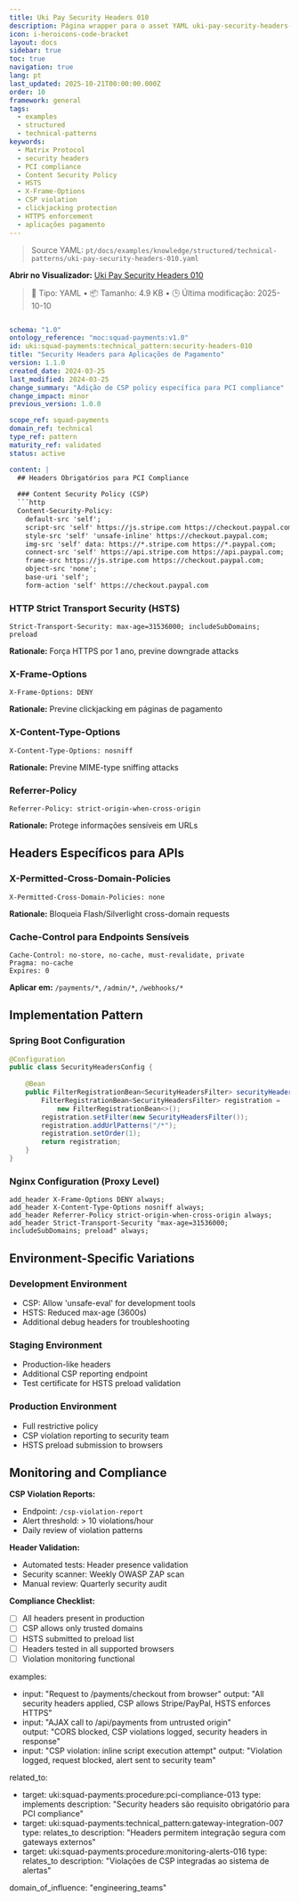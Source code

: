 ```yaml
---
title: Uki Pay Security Headers 010
description: Página wrapper para o asset YAML uki-pay-security-headers-010.yaml
icon: i-heroicons-code-bracket
layout: docs
sidebar: true
toc: true
navigation: true
lang: pt
last_updated: 2025-10-21T00:00:00.000Z
order: 10
framework: general
tags:
  - examples
  - structured
  - technical-patterns
keywords:
  - Matrix Protocol
  - security headers
  - PCI compliance
  - Content Security Policy
  - HSTS
  - X-Frame-Options
  - CSP violation
  - clickjacking protection
  - HTTPS enforcement
  - aplicações pagamento
---
```

> Source YAML: `pt/docs/examples/knowledge/structured/technical-patterns/uki-pay-security-headers-010.yaml`

**Abrir no Visualizador:** [Uki Pay Security Headers 010](/pt/docs/viewer?file=/docs/examples/knowledge/structured/technical-patterns/uki-pay-security-headers-010.yaml)

> 📄 Tipo: YAML • 📦 Tamanho: 4.9 KB • 🕒 Última modificação: 2025-10-10



```yaml

schema: "1.0"
ontology_reference: "moc:squad-payments:v1.0"
id: uki:squad-payments:technical_pattern:security-headers-010
title: "Security Headers para Aplicações de Pagamento"
version: 1.1.0
created_date: 2024-03-25
last_modified: 2024-03-25
change_summary: "Adição de CSP policy específica para PCI compliance"
change_impact: minor
previous_version: 1.0.0

scope_ref: squad-payments
domain_ref: technical
type_ref: pattern
maturity_ref: validated
status: active

content: |
  ## Headers Obrigatórios para PCI Compliance
  
  ### Content Security Policy (CSP)
  ```http
  Content-Security-Policy: 
    default-src 'self';
    script-src 'self' https://js.stripe.com https://checkout.paypal.com;
    style-src 'self' 'unsafe-inline' https://checkout.paypal.com;
    img-src 'self' data: https://*.stripe.com https://*.paypal.com;
    connect-src 'self' https://api.stripe.com https://api.paypal.com;
    frame-src https://js.stripe.com https://checkout.paypal.com;
    object-src 'none';
    base-uri 'self';
    form-action 'self' https://checkout.paypal.com
  ```

  
  ### HTTP Strict Transport Security (HSTS)  
  ```http
  Strict-Transport-Security: max-age=31536000; includeSubDomains; preload
  ```

  **Rationale:** Força HTTPS por 1 ano, previne downgrade attacks
  
  ### X-Frame-Options
  ```http
  X-Frame-Options: DENY
  ```

  **Rationale:** Previne clickjacking em páginas de pagamento
  
  ### X-Content-Type-Options
  ```http
  X-Content-Type-Options: nosniff
  ```

  **Rationale:** Previne MIME-type sniffing attacks
  
  ### Referrer-Policy
  ```http
  Referrer-Policy: strict-origin-when-cross-origin
  ```

  **Rationale:** Protege informações sensíveis em URLs
  
  ## Headers Específicos para APIs
  
  ### X-Permitted-Cross-Domain-Policies
  ```http
  X-Permitted-Cross-Domain-Policies: none
  ```

  **Rationale:** Bloqueia Flash/Silverlight cross-domain requests
  
  ### Cache-Control para Endpoints Sensíveis
  ```http
  Cache-Control: no-store, no-cache, must-revalidate, private
  Pragma: no-cache
  Expires: 0
  ```

  **Aplicar em:** `/payments/*`, `/admin/*`, `/webhooks/*`
  
  ## Implementation Pattern
  
  ### Spring Boot Configuration
  ```java
  @Configuration
  public class SecurityHeadersConfig {
      
      @Bean
      public FilterRegistrationBean<SecurityHeadersFilter> securityHeadersFilter() {
          FilterRegistrationBean<SecurityHeadersFilter> registration = 
              new FilterRegistrationBean<>();
          registration.setFilter(new SecurityHeadersFilter());
          registration.addUrlPatterns("/*");
          registration.setOrder(1);
          return registration;
      }
  }
  ```

  
  ### Nginx Configuration (Proxy Level)
  ```nginx
  add_header X-Frame-Options DENY always;
  add_header X-Content-Type-Options nosniff always;
  add_header Referrer-Policy strict-origin-when-cross-origin always;
  add_header Strict-Transport-Security "max-age=31536000; includeSubDomains; preload" always;
  ```

  
  ## Environment-Specific Variations
  
  ### Development Environment
  - CSP: Allow 'unsafe-eval' for development tools
  - HSTS: Reduced max-age (3600s)
  - Additional debug headers for troubleshooting
  
  ### Staging Environment  
  - Production-like headers
  - Additional CSP reporting endpoint
  - Test certificate for HSTS preload validation
  
  ### Production Environment
  - Full restrictive policy
  - CSP violation reporting to security team
  - HSTS preload submission to browsers
  
  ## Monitoring and Compliance
  
  **CSP Violation Reports:**
  - Endpoint: `/csp-violation-report`
  - Alert threshold: > 10 violations/hour
  - Daily review of violation patterns
  
  **Header Validation:**
  - Automated tests: Header presence validation
  - Security scanner: Weekly OWASP ZAP scan
  - Manual review: Quarterly security audit
  
  **Compliance Checklist:**
  - [ ] All headers present in production
  - [ ] CSP allows only trusted domains  
  - [ ] HSTS submitted to preload list
  - [ ] Headers tested in all supported browsers
  - [ ] Violation monitoring functional

examples:
  - input: "Request to /payments/checkout from browser"
    output: "All security headers applied, CSP allows Stripe/PayPal, HSTS enforces HTTPS"
  - input: "AJAX call to /api/payments from untrusted origin"  
    output: "CORS blocked, CSP violations logged, security headers in response"
  - input: "CSP violation: inline script execution attempt"
    output: "Violation logged, request blocked, alert sent to security team"

related_to:
  - target: uki:squad-payments:procedure:pci-compliance-013
    type: implements
    description: "Security headers são requisito obrigatório para PCI compliance"
  - target: uki:squad-payments:technical_pattern:gateway-integration-007
    type: relates_to
    description: "Headers permitem integração segura com gateways externos"
  - target: uki:squad-payments:procedure:monitoring-alerts-016
    type: relates_to
    description: "Violações de CSP integradas ao sistema de alertas"

domain_of_influence: "engineering_teams"

```
